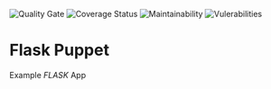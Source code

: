 ![Quality Gate](https://sonarcloud.io/api/project_badges/measure?project=rph5132-puppet_webapp&metric=alert_status)
![Coverage Status](https://sonarcloud.io/api/project_badges/measure?project=rph5132-puppet_webapp&metric=coverage)
![Maintainability](https://sonarcloud.io/api/project_badges/measure?project=rph5132-puppet_webapp&metric=sqale_rating)
![Vulerabilities](https://sonarcloud.io/api/project_badges/measure?project=rph5132-puppet_webapp&metric=vulnerabilities)


Flask Puppet
=================
Example *FLASK* App
